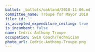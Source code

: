 ```yaml
---
ballot: _ballots/oakland/2018-11-06.md
committee_name: Troupe for Mayor 2018
filer_id: ''
is_accepted_expenditure_ceiling: true
is_incumbent: false
name: Cedric Anthony Troupe
occupation: Swim Coach/Technician
photo_url: Cedric-Anthony-Troupe.png
---
```

